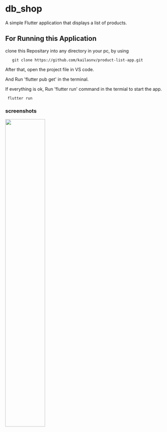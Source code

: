 # db_shop

A simple Flutter application that displays a list of products.

## For Running this Application
clone this Repositary into any directory in your pc, by using

       git clone https://github.com/kailasnv/product-list-app.git

After that, open the project file in VS code.

And Run 'flutter pub get' in the terminal.

If everything is ok, Run 'flutter run' command in the termial to start the app.

     flutter run

     
### screenshots
<img src="https://github.com/kailasnv/product-list-app/assets/130171990/b99135c8-9035-4449-bde6-7377db7e9355" height="50%" width="50%"/>

 


                         
  
        



 

